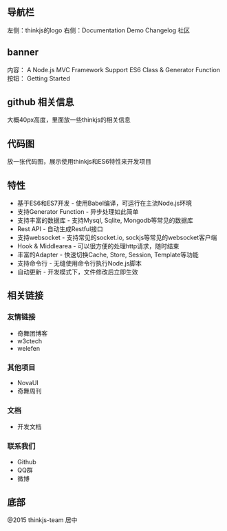 

## 导航栏

左侧：thinkjs的logo  右侧：Documentation Demo Changelog  社区

## banner
内容： A Node.js MVC Framework Support ES6 Class & Generator Function
按钮： Getting Started

## github 相关信息

大概40px高度，里面放一些thinkjs的相关信息

## 代码图

放一张代码图，展示使用thinkjs和ES6特性来开发项目

## 特性

* 基于ES6和ES7开发 - 使用Babel编译，可运行在主流Node.js环境
* 支持Generator Function - 异步处理如此简单
* 支持丰富的数据库 - 支持Mysql, Sqlite, Mongodb等常见的数据库
* Rest API - 自动生成Restful接口
* 支持websocket - 支持常见的socket.io, sockjs等常见的websocket客户端
* Hook & Middlearea - 可以很方便的处理http请求，随时结束
* 丰富的Adapter - 快速切换Cache, Store, Session, Template等功能
* 支持命令行 - 无缝使用命令行执行Node.js脚本
* 自动更新 - 开发模式下，文件修改后立即生效

## 相关链接

### 友情链接

* 奇舞团博客
* w3ctech
* welefen

### 其他项目

* NovaUI
* 奇舞周刊

### 文档

* 开发文档

### 联系我们
* Github
* QQ群
* 微博

## 底部

@2015 thinkjs-team  居中
